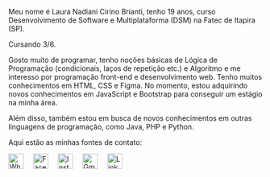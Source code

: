<p>Meu nome é Laura Nadiani Cirino Brianti, tenho 19 anos, curso Desenvolvimento de Software e Multiplataforma (DSM) na Fatec de Itapira (SP).</p>
<p>Cursando 3/6.</p>
<p>Gosto muito de programar, tenho noções básicas de Lógica de Programação (condicionais, laços de repetição etc.) e Algoritmo e me interesso por programação front-end e desenvolvimento web. Tenho muitos conhecimentos em HTML, CSS e Figma. No momento, estou adquirindo novos conhecimentos em JavaScript e Bootstrap para conseguir um estágio na minha área.</p>
<p>Além disso, também estou em busca de novos conhecimentos em outras linguagens de programação, como Java, PHP e Python.</p>
<p>Aqui estão as minhas fontes de contato:</p>
<p align="justify">
  <a href="https://wa.me/5519998728293"><img src="https://cdn-icons-png.flaticon.com/512/174/174879.png" alt="WhatsApp" width="30px" style="margin-right: 15px;"></a>
  <a href="https://www.facebook.com/la.cirino"><img src="https://cdn-icons-png.flaticon.com/512/5968/5968764.png" alt="Facebook" width="30px" style="margin-right: 15px;"></a>
  <a href="https://www.instagram.com/laurinha_brianti_/"><img src="https://cdn-icons-png.flaticon.com/512/5968/5968776.png" alt="Instagram" width="30px" style="margin-right: 15px;"></a>
  <a href="mailto:briantilaura5@gmail.com"><img src="https://cdn1.iconfinder.com/data/icons/google-new-logos-1/32/gmail_new_logo-512.png" alt="Gmail" width="30px" style="margin-right: 15px;"></a>
  <a href="https://www.linkedin.com/in/laura-brianti-4b7034258/"><img src="https://icones.pro/wp-content/uploads/2021/03/icone-linkedin-ronde-originale.png" alt="LinkedIn" width="30px"></a>
</p>

